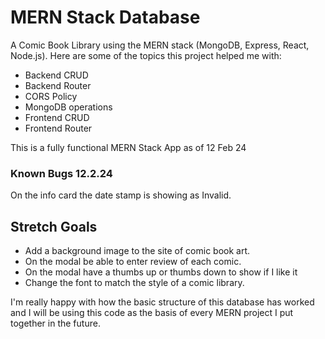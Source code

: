 # MERN Stack Database

A Comic Book Library using the MERN stack (MongoDB, Express, React, Node.js). Here are some of the topics this project helped me with:

- Backend CRUD
- Backend Router
- CORS Policy
- MongoDB operations
- Frontend CRUD
- Frontend Router

This is a fully functional MERN Stack App as of 12 Feb 24

### Known Bugs 12.2.24

On the info card the date stamp is showing as Invalid.

## Stretch Goals

- Add a background image to the site of comic book art.
- On the modal be able to enter review of each comic.
- On the modal have a thumbs up or thumbs down to show if I like it
- Change the font to match the style of a comic library.

I'm really happy with how the basic structure of this database has worked and I will be using this code as the basis of every MERN project I put together in the future.
